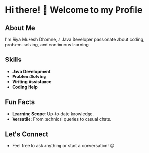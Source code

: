 # Hi there! 👋 Welcome to my Profile

## About Me

I'm Riya Mukesh Dhomne, a Java Developer passionate about coding, problem-solving, and continuous learning.

## Skills

- **Java Development**
- **Problem Solving**
- **Writing Assistance**
- **Coding Help**

## Fun Facts

- **Learning Scope:** Up-to-date knowledge.
- **Versatile:** From technical queries to casual chats.

## Let's Connect

- Feel free to ask anything or start a conversation! 😊
